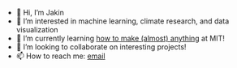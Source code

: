 - 👋 Hi, I’m Jakin
- 👀 I’m interested in machine learning, climate research, and data visualization
- 🌱 I’m currently learning [how to make (almost) anything](http://fab.cba.mit.edu/classes/MAS.863/Architecture/people/Jakin/index.html) at MIT!
- 💞️ I’m looking to collaborate on interesting projects!
- 📫 How to reach me: [email](jakinng@mit.edu)
<!---
xueenwu/xueenwu is a ✨ special ✨ repository because its `README.md` (this file) appears on your GitHub profile.
You can click the Preview link to take a look at your changes.
--->
